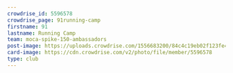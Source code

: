 ```yaml
---
crowdrise_id: 5596578
crowdrise_page: 91running-camp
firstname: 91
lastname: Running Camp
team: moca-spike-150-ambassadors
post-image: https://uploads.crowdrise.com/1556683200/84c4c19eb02f123fe43e52fa1f3f0cd3.jpg
card-image: https://cdn.crowdrise.com/v2/photo/file/member/5596578
type: club
---
```

